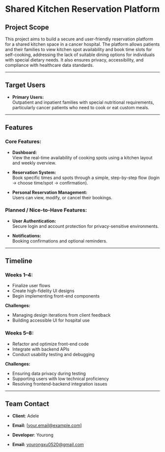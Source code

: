 # Shared Kitchen Reservation Platform

## Project Scope  
This project aims to build a secure and user-friendly reservation platform for a shared kitchen space in a cancer hospital. The platform allows patients and their families to view kitchen spot availability and book time slots for self-cooking, addressing the lack of suitable dining options for individuals with special dietary needs. It also ensures privacy, accessibility, and compliance with healthcare data standards.

---

## Target Users  
- **Primary Users:**  
  Outpatient and inpatient families with special nutritional requirements, particularly cancer patients who need to cook or eat custom meals.

---

## Features  

### Core Features:
- **Dashboard:**  
  View the real-time availability of cooking spots using a kitchen layout and weekly overview.

- **Reservation System:**  
  Book specific times and spots through a simple, step-by-step flow (login → choose time/spot → confirmation).

- **Personal Reservation Management:**  
  Users can view, modify, or cancel their bookings.

### Planned / Nice-to-Have Features:
- **User Authentication:**  
  Secure login and account protection for privacy-sensitive environments.

- **Notifications:**  
  Booking confirmations and optional reminders.

---

## Timeline  

### Weeks 1–4:  
- Finalize user flows  
- Create high-fidelity UI designs  
- Begin implementing front-end components  

**Challenges:**  
- Managing design iterations from client feedback  
- Building accessible UI for hospital use

### Weeks 5–8:  
- Refactor and optimize front-end code  
- Integrate with backend APIs  
- Conduct usability testing and debugging  

**Challenges:**  
- Ensuring data privacy during testing  
- Supporting users with low technical proficiency  
- Resolving frontend-backend integration issues

---

##  Team Contact  
- **Client**: Adele
- **Email:** [your.email@example.com]  

- **Developer**: Yourong
- **Email:** yourongxu0520@gmail.com


